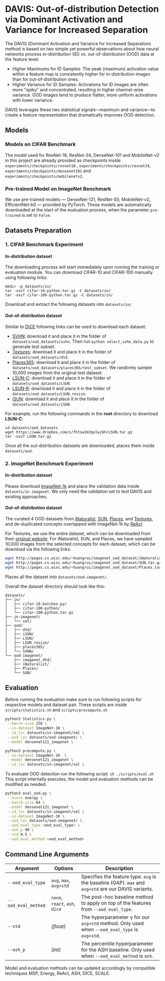 # DAVIS: Out-of-distribution Detection via Dominant Activation and Variance for Increased Separation

The DAVIS (Dominant Activation and Variance for Increased Separation) method is based on two simple yet powerful observations about how neural networks process in-distribution (ID) vs. out-of-distribution (OOD) data at the feature level:
 - Higher Maximums for ID Samples: The peak (maximum) activation value within a feature map is consistently higher for in-distribution images than for out-of-distribution ones.
 - Higher Variance for ID Samples: Activations for ID images are often more "spiky" and concentrated, resulting in higher channel-wise variance. OOD images tend to produce flatter, more uniform activations with lower variance.

DAVIS leverages these two statistical signals—maximum and variance—to create a feature representation that dramatically improves OOD detection.

## Models

### Models on CIFAR Benchmark
The model used for ResNet-18, ResNet-34, DenseNet-101 and MobileNet-v2 in this project are already provided as checkpoints inside `experiments/checkpoints/resnet18` , `experiments/checkpoints/resnet34`, `experiments/checkpoints/densenet101` and `experiments/checkpoints/mobilenetv2`.
### Pre-trained Model on ImageNet Benchmark
We use pre-trained models — DenseNet-121, ResNet-50, MobileNet-v2, EfficientNet-b0 — provided by PyTorch. These models are automatically downloaded at the start of the evaluation process, when the parameter `pre-trained` is set to `False`.



## Datasets Preparation

### 1. CIFAR Benchmark Experiment
#### In-distribution dataset
The downloading process will start immediately upon running the training or evaluation module. You can download CIFAR-10 and CIFAR-100 manually using following links:

```
mkdir -p datasets/in/
tar -xvzf cifar-10-python.tar.gz -C datasets/in/
tar -xvzf cifar-100-python.tar.gz -C datasets/in/
```
Download and extract the following datasets into `datasets/in/`
#### Out-of-distribution dataset
Similar to [DICE](https://github.com/deeplearning-wisc/dice ) following links can be used to download each dataset:

* [SVHN](http://ufldl.stanford.edu/housenumbers/test_32x32.mat): download it and place it in the folder of `datasets/ood_datasets/svhn`. Then run `python select_svhn_data.py` to generate test subset.
* [Textures](https://www.robots.ox.ac.uk/~vgg/data/dtd/download/dtd-r1.0.1.tar.gz): download it and place it in the folder of `datasets/ood_datasets/dtd`.
* [Places365](http://data.csail.mit.edu/places/places365/test_256.tar): download it and place it in the folder of `datasets/ood_datasets/places365/test_subset`. We randomly sample 10,000 images from the original test dataset. 
* [LSUN-C](https://www.dropbox.com/s/fhtsw1m3qxlwj6h/LSUN.tar.gz): download it and place it in the folder of `datasets/ood_datasets/LSUN`.
* [LSUN-R](https://www.dropbox.com/s/moqh2wh8696c3yl/LSUN_resize.tar.gz): download it and place it in the folder of `datasets/ood_datasets/LSUN_resize`.
* [iSUN](https://www.dropbox.com/s/ssz7qxfqae0cca5/iSUN.tar.gz): download it and place it in the folder of `datasets/ood_datasets/iSUN`.

For example, run the following commands in the **root** directory to download **LSUN-C**:
```
cd datasets/ood_datasets
wget https://www.dropbox.com/s/fhtsw1m3qxlwj6h/LSUN.tar.gz
tar -xvzf LSUN.tar.gz
```
Once all the out-distribution datasets are downloaded, places them inside `datasets/ood`. 

### 2. ImageNet Benchmark Experiment

#### In-distribution dataset
Please download [ImageNet-1k](http://www.image-net.org/challenges/LSVRC/2012/index) and place the validation data inside `datasets/in-imagenet`. We only need the validation set to test DAVIS and existing approaches. 
#### Out-of-distribution dataset
The curated 4 OOD datasets from  [iNaturalist](https://arxiv.org/pdf/1707.06642.pdf),  [SUN](https://vision.princeton.edu/projects/2010/SUN/paper.pdf),  [Places](http://places2.csail.mit.edu/PAMI_places.pdf),  and [Textures](https://arxiv.org/pdf/1311.3618.pdf), and de-duplicated concepts overlapped with ImageNet-1k by [ReAct](https://github.com/deeplearning-wisc/react)

For Textures, we use the entire dataset, which can be downloaded from their [original website](https://www.robots.ox.ac.uk/~vgg/data/dtd/). For iNaturalist, SUN, and Places, we have sampled 10,000 images from the selected concepts for each dataset, which can be download via the following links:

```bash
wget http://pages.cs.wisc.edu/~huangrui/imagenet_ood_dataset/iNaturalist.tar.gz
wget http://pages.cs.wisc.edu/~huangrui/imagenet_ood_dataset/SUN.tar.gz
wget http://pages.cs.wisc.edu/~huangrui/imagenet_ood_dataset/Places.tar.gz
```
Places all the dataset into `datasets/ood-imagenet/`.

Overall the dataset directory should look like this:
```
datasets/
├── in/
│   ├── cifar-10-batches-py/
│   ├── cifar-100-python/
│   └── cifar-100-python.tar.gz
├── in-imagenet/
│   └── val/
├── ood/
│   ├── dtd/
│   ├── iSUN/
│   ├── LSUN/
│   ├── LSUN_resize/
│   ├── places365/
│   └── SVHN/
└── ood-imagenet/
    ├── imagenet_dtd/
    ├── iNaturalist/
    ├── Places/
    └── SUN/
```


## Evaluation
Before running the evaluation make sure to run following scripts for respective models and dataset pair. These scripts are inside `scripts/statistics.sh` and `scripts/precompute.sh`
```bash
python3 Statistics.py \
 --batch-size 256 \
 --in-dataset ImageNet-1K \
 --id_loc datasets/in-imagenet/val \
 --ood_loc datasets/ood-imagenet/ \
 --model densenet121_imagenet \
```
```bash
python3 precompute.py \
 --in-dataset ImageNet-1K  \
 --model densenet121_imagenet \
 --id_loc datasets/in-imagenet/val \
```
To evaluate OOD detection run the following script:
``` sh ./scripts/eval.sh ```
This script internally executes, the model and evaluation methods can be modified as needed.
```bash
python3 eval_ood.py \
 --score energy \
 --batch-size 64 \
 --model densenet121_imagenet \
 --id_loc datasets/in-imagenet/val \
 --in-dataset ImageNet-1K \
 --ood_loc datasets/ood-imagenet/ \
 --ood_eval_type <ood_eval_type> \
 --ash_p 90 \
 --std 0.5 \
 --ood_eval_method <ood_eval_method>
``` 
			

## Command Line Arguments

| Argument           | Options                   | Description                                                                 |
|--------------------|---------------------------|-----------------------------------------------------------------------------|
| `--ood_eval_type`  | `avg`, `max`, `avg+std`  | Specifies the feature type. `avg` is the baseline (GAP). `max` and `avg+std` are our DAVIS variants. |
| `--ood_eval_method`| `none`, `react`, `ash`, `dice` | The post-hoc baseline method to apply on top of the features from `--ood_eval_type`. |
| `--std`            | *(float)*                | The hyperparameter γ for our `avg+std` method. Only used when `--ood_eval_type` is `avg+std`. |
| `--ash_p`          | *(int)*                  | The percentile hyperparameter for the ASH baseline. Only used when `--ood_eval_method` is `ash`. |


Model and evaluation methods can be updated accordingly by compatible techniques MSP, Energy, ReAct, ASH, DICE, SCALE. 